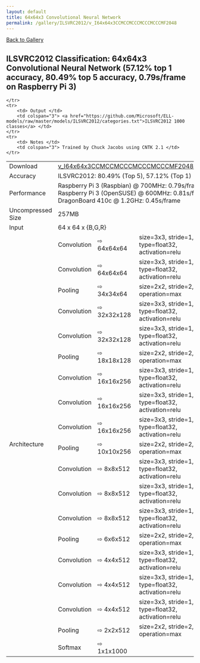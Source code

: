 ```yaml
---
layout: default
title: 64x64x3 Convolutional Neural Network
permalink: /gallery/ILSVRC2012/v_I64x64x3CCMCCMCCCMCCCMCCCMF2048
---
```


[Back to Gallery](/ELL/gallery)

## ILSVRC2012 Classification: 64x64x3 Convolutional Neural Network (57.12% top 1 accuracy, 80.49% top 5 accuracy, 0.79s/frame on Raspberry Pi 3)

<table>
    <tr>
        <td> Download </td>
        <td colspan="3"> <a href="https://github.com/Microsoft/ELL-models/raw/master/models/ILSVRC2012/v_I64x64x3CCMCCMCCCMCCCMCCCMF2048/v_I64x64x3CCMCCMCCCMCCCMCCCMF2048.ell.zip">v_I64x64x3CCMCCMCCCMCCCMCCCMF2048.ell.zip</a></td>
    </tr>
    <tr>
        <td> Accuracy </td>
        <td colspan="3"> ILSVRC2012: 80.49% (Top 5), 57.12% (Top 1) </td>
    </tr>
    <tr>
        <td> Performance </td>
        <td colspan="3"> Raspberry Pi 3 (Raspbian) @ 700MHz: 0.79s/frame<br>Raspberry Pi 3 (OpenSUSE) @ 600MHz: 0.81s/frame<br>DragonBoard 410c @ 1.2GHz: 0.45s/frame </td>
    </tr>
    <tr>
        <td> Uncompressed Size </td>
        <td colspan="3"> 257MB </td>
    </tr>
    <tr>
        <td> Input </td>
        <td colspan="3"> 64 x 64 x {B,G,R} </td>
    </tr>
    <tr>
        <td rowspan="20"> Architecture </td>
        <tr class="table-row-condensed">
	<td>Convolution</td>
	<td>&#8680; 64x64x64</td>
	<td>size=3x3, stride=1, type=float32, activation=relu</td>
</tr>
<tr class="table-row-condensed">
	<td>Convolution</td>
	<td>&#8680; 64x64x64</td>
	<td>size=3x3, stride=1, type=float32, activation=relu</td>
</tr>
<tr class="table-row-condensed">
	<td>Pooling</td>
	<td>&#8680; 34x34x64</td>
	<td>size=2x2, stride=2, operation=max</td>
</tr>
<tr class="table-row-condensed">
	<td>Convolution</td>
	<td>&#8680; 32x32x128</td>
	<td>size=3x3, stride=1, type=float32, activation=relu</td>
</tr>
<tr class="table-row-condensed">
	<td>Convolution</td>
	<td>&#8680; 32x32x128</td>
	<td>size=3x3, stride=1, type=float32, activation=relu</td>
</tr>
<tr class="table-row-condensed">
	<td>Pooling</td>
	<td>&#8680; 18x18x128</td>
	<td>size=2x2, stride=2, operation=max</td>
</tr>
<tr class="table-row-condensed">
	<td>Convolution</td>
	<td>&#8680; 16x16x256</td>
	<td>size=3x3, stride=1, type=float32, activation=relu</td>
</tr>
<tr class="table-row-condensed">
	<td>Convolution</td>
	<td>&#8680; 16x16x256</td>
	<td>size=3x3, stride=1, type=float32, activation=relu</td>
</tr>
<tr class="table-row-condensed">
	<td>Convolution</td>
	<td>&#8680; 16x16x256</td>
	<td>size=3x3, stride=1, type=float32, activation=relu</td>
</tr>
<tr class="table-row-condensed">
	<td>Pooling</td>
	<td>&#8680; 10x10x256</td>
	<td>size=2x2, stride=2, operation=max</td>
</tr>
<tr class="table-row-condensed">
	<td>Convolution</td>
	<td>&#8680; 8x8x512</td>
	<td>size=3x3, stride=1, type=float32, activation=relu</td>
</tr>
<tr class="table-row-condensed">
	<td>Convolution</td>
	<td>&#8680; 8x8x512</td>
	<td>size=3x3, stride=1, type=float32, activation=relu</td>
</tr>
<tr class="table-row-condensed">
	<td>Convolution</td>
	<td>&#8680; 8x8x512</td>
	<td>size=3x3, stride=1, type=float32, activation=relu</td>
</tr>
<tr class="table-row-condensed">
	<td>Pooling</td>
	<td>&#8680; 6x6x512</td>
	<td>size=2x2, stride=2, operation=max</td>
</tr>
<tr class="table-row-condensed">
	<td>Convolution</td>
	<td>&#8680; 4x4x512</td>
	<td>size=3x3, stride=1, type=float32, activation=relu</td>
</tr>
<tr class="table-row-condensed">
	<td>Convolution</td>
	<td>&#8680; 4x4x512</td>
	<td>size=3x3, stride=1, type=float32, activation=relu</td>
</tr>
<tr class="table-row-condensed">
	<td>Convolution</td>
	<td>&#8680; 4x4x512</td>
	<td>size=3x3, stride=1, type=float32, activation=relu</td>
</tr>
<tr class="table-row-condensed">
	<td>Pooling</td>
	<td>&#8680; 2x2x512</td>
	<td>size=2x2, stride=2, operation=max</td>
</tr>
<tr class="table-row-condensed">
	<td>Softmax</td>
	<td>&#8680; 1x1x1000</td>
	<td></td>
</tr>

    </tr>
    <tr>
        <td> Output </td>
        <td colspan="3"> <a href="https://github.com/Microsoft/ELL-models/raw/master/models/ILSVRC2012/categories.txt">ILSVRC2012 1000 classes</a> </td>
    </tr>
    <tr>
        <td> Notes </td>
        <td colspan="3"> Trained by Chuck Jacobs using CNTK 2.1 </td>
    </tr>
</table>

